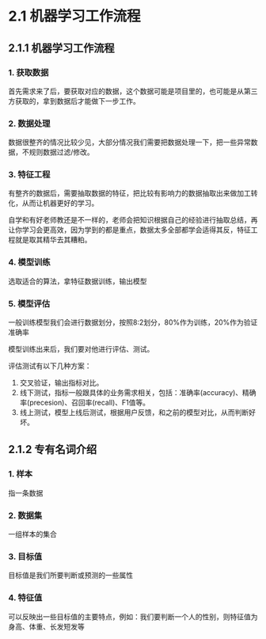 # 2.1 机器学习工作流程


## 2.1.1 机器学习工作流程

### 1. 获取数据
首先需求来了后，要获取对应的数据，这个数据可能是项目里的，也可能是从第三方获取的，拿到数据后才能做下一步工作。

### 2. 数据处理
数据很整齐的情况比较少见，大部分情况我们需要把数据处理一下，把一些异常数据，不规则数据过滤/修改。

### 3. 特征工程
有整齐的数据后，需要抽取数据的特征，把比较有影响力的数据抽取出来做加工转化，从而让机器更好的学习。

自学和有好老师教还是不一样的，老师会把知识根据自己的经验进行抽取总结，再让你学习会更高效，因为学到的都是重点，数据太多全部都学会适得其反，特征工程就是取其精华去其糟粕。

### 4. 模型训练

选取适合的算法，拿特征数据训练，输出模型

### 5. 模型评估

一般训练模型我们会进行数据划分，按照8:2划分，80%作为训练，20%作为验证准确率

模型训练出来后，我们要对他进行评估、测试。

评估测试有以下几种方案：
1. 交叉验证，输出指标对比。
2. 线下测试，指标一般跟具体的业务需求相关，包括：准确率(accuracy)、精确率(precesion)、召回率(recall)、F1值等。
3. 线上测试，模型上线后测试，根据用户反馈，和之前的模型对比，从而判断好坏。

## 2.1.2 专有名词介绍

### 1. 样本
指一条数据
### 2. 数据集
一组样本的集合
### 3. 目标值
目标值是我们所要判断或预测的一些属性
### 4. 特征值
可以反映出一些目标值的主要特点，例如：我们要判断一个人的性别，则特征值为身高、体重、长发短发等
